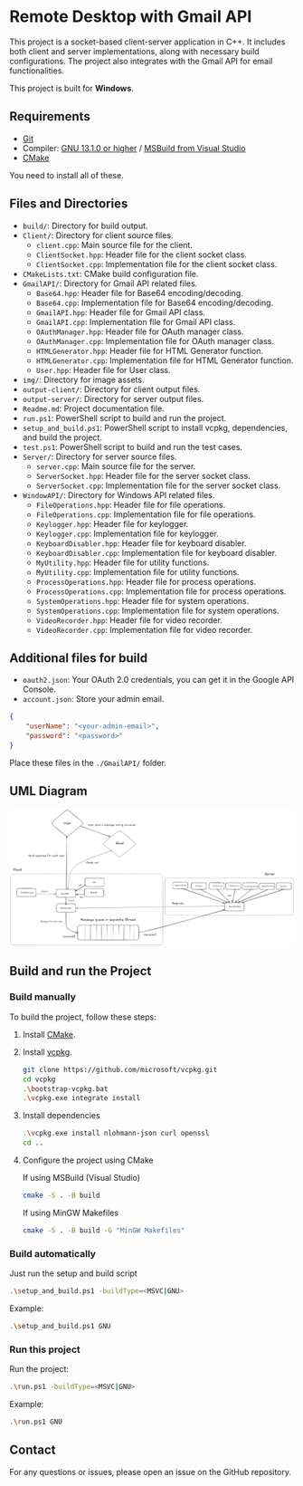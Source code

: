 # Remote Desktop with Gmail API

This project is a socket-based client-server application in C++. It includes both client and server implementations, along with necessary build configurations. The project also integrates with the Gmail API for email functionalities.

This project is built for **Windows**.

## Requirements
- [Git](https://git-scm.com/)
- Compiler: [GNU 13.1.0 or higher](https://gcc.gnu.org/) / [MSBuild from Visual Studio](https://visualstudio.microsoft.com/)
- [CMake](https://cmake.org/)

You need to install all of these.

## Files and Directories
- `build/`: Directory for build output.
- `Client/`: Directory for client source files.
  - `client.cpp`: Main source file for the client.
  - `ClientSocket.hpp`: Header file for the client socket class.
  - `ClientSocket.cpp`: Implementation file for the client socket class.
- `CMakeLists.txt`: CMake build configuration file.
- `GmailAPI/`: Directory for Gmail API related files.
  - `Base64.hpp`: Header file for Base64 encoding/decoding.
  - `Base64.cpp`: Implementation file for Base64 encoding/decoding.
  - `GmailAPI.hpp`: Header file for Gmail API class.
  - `GmailAPI.cpp`: Implementation file for Gmail API class.
  - `OAuthManager.hpp`: Header file for OAuth manager class.
  - `OAuthManager.cpp`: Implementation file for OAuth manager class.
  - `HTMLGenerator.hpp`: Header file for HTML Generator function.
  - `HTMLGenerator.cpp`: Implementation file for HTML Generator function.
  - `User.hpp`: Header file for User class.
- `img/`: Directory for image assets.
- `output-client/`: Directory for client output files.
- `output-server/`: Directory for server output files.
- `Readme.md`: Project documentation file.
- `run.ps1`: PowerShell script to build and run the project.
- `setup_and_build.ps1`: PowerShell script to install vcpkg, dependencies, and build the project.
- `test.ps1`: PowerShell script to build and run the test cases.
- `Server/`: Directory for server source files.
  - `server.cpp`: Main source file for the server.
  - `ServerSocket.hpp`: Header file for the server socket class.
  - `ServerSocket.cpp`: Implementation file for the server socket class.
- `WindowAPI/`: Directory for Windows API related files.
  - `FileOperations.hpp`: Header file for file operations.
  - `FileOperations.cpp`: Implementation file for file operations.
  - `Keylogger.hpp`: Header file for keylogger.
  - `Keylogger.cpp`: Implementation file for keylogger.
  - `KeyboardDisabler.hpp`: Header file for keyboard disabler.
  - `KeyboardDisabler.cpp`: Implementation file for keyboard disabler.
  - `MyUtility.hpp`: Header file for utility functions.
  - `MyUtility.cpp`: Implementation file for utility functions.
  - `ProcessOperations.hpp`: Header file for process operations.
  - `ProcessOperations.cpp`: Implementation file for process operations.
  - `SystemOperations.hpp`: Header file for system operations.
  - `SystemOperations.cpp`: Implementation file for system operations.
  - `VideoRecorder.hpp`: Header file for video recorder.
  - `VideoRecorder.cpp`: Implementation file for video recorder.

## Additional files for build

- `oauth2.json`: Your OAuth 2.0 credentials, you can get it in the Google API Console.
- `account.json`: Store your admin email.

```json
{
    "userName": "<your-admin-email>",
    "password": "<password>"
}
```
Place these files in the `./GmailAPI/` folder.

## UML Diagram

![alt text](./img/UML-diagram.png "UML diagram")

## Build and run the Project

### Build manually
To build the project, follow these steps:

1. Install [CMake](https://cmake.org/).
2. Install [vcpkg](https://github.com/microsoft/vcpkg).
    ```sh
    git clone https://github.com/microsoft/vcpkg.git
    cd vcpkg
    .\bootstrap-vcpkg.bat
    .\vcpkg.exe integrate install
    ```
3. Install dependencies
    ```sh
    .\vcpkg.exe install nlohmann-json curl openssl
    cd ..
    ```
4. Configure the project using CMake

    If using MSBuild (Visual Studio)

    ```sh
    cmake -S . -B build
    ```
    If using MinGW Makefiles

    ```sh
    cmake -S . -B build -G "MinGW Makefiles"
    ```

### Build automatically
  Just run the setup and build script

  ```sh
  .\setup_and_build.ps1 -buildType=<MSVC|GNU>
  ```
  Example:
   ```sh
  .\setup_and_build.ps1 GNU
  ```

### Run this project
  Run the project:
  ```sh
  .\run.ps1 -buildType=<MSVC|GNU>
  ```
  Example:
   ```sh
  .\run.ps1 GNU
  ```

## Contact

For any questions or issues, please open an issue on the GitHub repository.